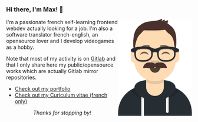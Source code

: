 ### Hi there, I'm Max! 👋

<img src="avatar.png" align="right">
I'm a passionate french self-learning frontend webdev actually looking for a job. I'm also a software translator french-english, an opensource lover and I develop videogames as a hobby.

Note that most of my activity is on [Gitlab](https://gitlab.com/maxlefou) and that I only share here my public/opensource works which are actually Gitlab mirror repositories.

- [Check out my portfolio](https://jmf-portfolio.netlify.com/)
- [Check out my Curiculum vitae (french only)](https://jmf-cv.netlify.com/)

<p align="center"><i>Thanks for stopping by!</i></p>

<!--
**maxlefou/maxlefou** is a ✨ _special_ ✨ repository because its `README.md` (this file) appears on your GitHub profile.

Here are some ideas to get you started:

- 🔭 I’m currently working on ...
- 🌱 I’m currently learning ...
- 👯 I’m looking to collaborate on ...
- 🤔 I’m looking for help with ...
- 💬 Ask me about ...
- 📫 How to reach me: ...
- 😄 Pronouns: ...
- ⚡ Fun fact: ...
-->
